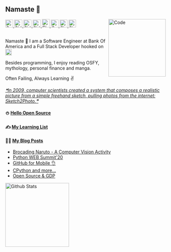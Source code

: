 ## Namaste :pray:

<a href="https://doi.org/10.1080/1206212X.2020.1759857">
  <img src="https://raw.githubusercontent.com/siddharth2016/siddharth2016/master/images/research.svg" alt="Co-Authored Research" width="24px" height="24px">
</a>
<a href="https://www.hackerrank.com/siddharthchandr1">
  <img src="https://cdn.jsdelivr.net/npm/simple-icons@3.12.2/icons/hackerrank.svg" alt="Siddharth's HackerRank" width="25px" height="24px">
</a>
<a href="https://leetcode.com/chandraji/">
  <img src="https://cdn.jsdelivr.net/npm/simple-icons@3.12.2/icons/leetcode.svg" alt="Siddharth's LeetCode" width="25px" height="24px">
</a>
<a href="https://siddharth2016.github.io/">
  <img src="https://cdn.jsdelivr.net/npm/simple-icons@3.9.0/icons/github.svg" alt="Siddharth's GitHub" width="25px" height="24px">
</a>
<a href="https://dev.to/siddharth2016">
  <img src="https://d2fltix0v2e0sb.cloudfront.net/dev-badge.svg" alt="Siddharth Chandra's DEV Profile" height="26px" width="24px">
</a>
<a href="https://twitter.com/CodeKaro_">
  <img src="https://raw.githubusercontent.com/siddharth2016/siddharth2016/master/images/twitter_color.svg" alt="CodeKaro Twitter Account" height="24px" width="24px">
</a>
<a href="https://www.linkedin.com/in/siddharth-chandra1/">
  <img src="https://cdn.jsdelivr.net/npm/simple-icons@3.12.2/icons/linkedin.svg" alt="Siddharth's LinkedIn" width="24px" height="24px">
</a>
<a href="https://blog.codekaro.info/">
  <img src="https://cdn.jsdelivr.net/npm/simple-icons@3.12.3/icons/hashnode.svg" alt="Siddharth's Blog" width="23px" height="24px">
</a>
<a href="https://github.com/marketplace/actions/update-image-readme">
<!--START_SECTION:update_image-->
<img src=https://raw.githubusercontent.com/siddharth2016/siddharth2016/master/.github/images/image9.png height=180px width=180px align=right alt=Code Karo Image />
<!--END_SECTION:update_image-->
</a>

<br />
<br />

Namaste :pray: I am a Software Engineer at Bank Of America and a Full Stack Developer hooked on <img alt="Python Icon" width="20px" src="https://raw.githubusercontent.com/siddharth2016/siddharth2016/master/images/python.gif" />

Besides programming, I enjoy reading OSFY, mythology, personal finance and manga.

Often Failing, Always Learning ✌

<a href="https://github.com/marketplace/actions/quote-readme">
<!--STARTS_HERE_QUOTE_README-->
<i>❝In 2009, computer scientists created a system that composes a realistic picture from a simple freehand sketch, pulling photos from the internet: Sketch2Photo.❞</i>
<!--ENDS_HERE_QUOTE_README-->
</a>

#### ⛄ [Hello Open Source](https://github.com/siddharth2016/hello-open-source#hello-open-source)

#### ✍ [My Learning List](https://github.com/siddharth2016/my-learning#my-learning)

#### 👨‍💻 [My Blog Posts](https://blog.codekaro.info/)
<!-- BLOG-POST-LIST:START -->
- [Brocading Naruto - A Computer Vision Activity](https://blog.codekaro.info/brocading-naruto-a-computer-vision-activity)
- [Python WEB Summit'20](https://blog.codekaro.info/python-web-summit20)
- [GitHub for Mobile 👌](https://blog.codekaro.info/github-for-mobile)
- [CPython and more...](https://blog.codekaro.info/cpython-and-more)
- [Open Source & GDP](https://blog.codekaro.info/open-source-and-gdp)
<!-- BLOG-POST-LIST:END -->

<!--START_SECTION:waka-->
<!--END_SECTION:waka-->


<img alt="Github Stats" height="200" src="https://github-readme-stats.vercel.app/api?username=siddharth2016&theme=graywhite&show_icons=true&include_all_commits=true" />
